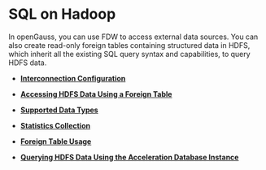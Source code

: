 # SQL on Hadoop<a name="EN-US_TOPIC_0311524271"></a>

In openGauss, you can use FDW to access external data sources. You can also create read-only foreign tables containing structured data in HDFS, which inherit all the existing SQL query syntax and capabilities, to query HDFS data.

-   **[Interconnection Configuration](interconnection-configuration.md)**  

-   **[Accessing HDFS Data Using a Foreign Table](accessing-hdfs-data-using-a-foreign-table.md)**  

-   **[Supported Data Types](supported-data-types.md)**  

-   **[Statistics Collection](statistics-collection.md)**  

-   **[Foreign Table Usage](foreign-table-usage.md)**  

-   **[Querying HDFS Data Using the Acceleration Database Instance](querying-hdfs-data-using-the-acceleration-database-instance.md)**  


